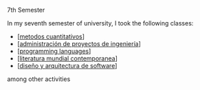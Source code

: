 
 7th Semester

In my seventh semester of university, I took the following classes:

* [[metodos cuantitativos]]
* [[administración de proyectos de ingeniería]]
* [[programming languages]]
* [[literatura mundial contemporanea]]
* [[diseño y arquitectura de software]]

among other activities


[//begin]: # "Autogenerated link references for markdown compatibility"
[metodos cuantitativos]: 7th-semester-folder/metodos-cuantitativos "Metodos Cuantitativos"
[administración de proyectos de ingeniería]: 7th-semester-folder/administración-de-proyectos-de-ingeniería "Administración De Proyectos De Ingeniería"
[programming languages]: 7th-semester-folder/programming-languages "Programming Languages"
[literatura mundial contemporanea]: 7th-semester-folder/literatura-mundial-contemporanea "Literatura Mundial Contemporanea"
[diseño y arquitectura de software]: 7th-semester-folder/diseño-y-arquitectura-de-software "Diseño Y Arquitectura De Software"
[//end]: # "Autogenerated link references"
